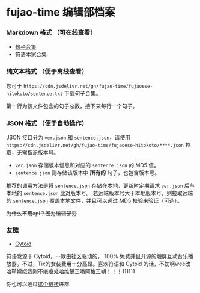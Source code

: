 # fujao-time 编辑部档案
### Markdown 格式 （可在线查看）
- [句子合集](./sentence.md)
- [符语本家合集](./fujaoese.md)

### 纯文本格式 （便于离线查看）
您可于 `https://cdn.jsdelivr.net/gh/fujao-time/fujaoese-hitokoto/sentence.txt` 下载句子合集。

第一行为该文件包含的句子总数，接下来每行一个句子。

### JSON 格式 （便于自动操作）
JSON 接口分为 `ver.json` 和 `sentence.json`，请使用 `https://cdn.jsdelivr.net/gh/fujao-time/fujaoese-hitokoto/****.json` 拉取，无需指派版本号。
- `ver.json` 存储版本信息和对应的 `sentence.json` 的 MD5 值。
- `sentence.json` 则存储该版本中 __所有的__ 句子，也包含版本号。

推荐的调用方法是将 `sentence.json` 存储在本地，更新时定期请求 `ver.json` 后与本地的 `sentence.json` 比对版本号。
若远端版本号大于本地版本号，则拉取远端的 `sentence.json` 覆盖本地文件，并且可以通过 MD5 校验来验证（可选）。

~~为什么不用api？因为编辑部穷~~

### 友链
- [Cytoid](https://github.com/Cytoid/Cytoid)

符语发源于 Cytoid，一款由社区驱动的， 100% 免费并且开源的触屏互动音乐播放器。不过，Tix的女装费用十分高昂。喜欢符语和 Cytoid 的话，不妨啊wee改哈鞥嫦娥我刚不疤痕处哈维楚王嗡阿格王朔！！！111111

你也可以通过[这个链接](https://jq.qq.com/?_wv=1027&k=5yhb7Qi)进群

